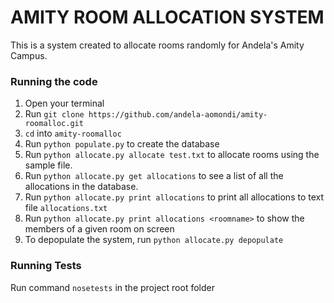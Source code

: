 # AMITY ROOM ALLOCATION SYSTEM

This is a system created to allocate rooms randomly for Andela's
Amity Campus. 

### Running the code
1. Open your terminal
2. Run `git clone https://github.com/andela-aomondi/amity-roomalloc.git`
3. `cd` into `amity-roomalloc`
4. Run `python populate.py` to create the database
5. Run `python allocate.py allocate test.txt` to allocate rooms using the sample file.
6. Run `python allocate.py get allocations` to see a list of all the allocations in the database.
7. Run `python allocate.py print allocations` to print all allocations to text file `allocations.txt`
8. Run `python allocate.py print allocations <roomname>` to show the members of a given room on screen
9. To depopulate the system, run `python allocate.py depopulate`

### Running Tests
Run command `nosetests` in the project root folder